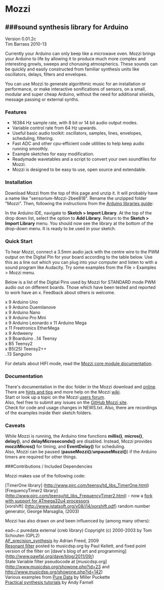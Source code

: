 Mozzi
=====
###sound synthesis library for Arduino
------------------------------------

Version 0.01.2c  
Tim Barrass 2010-13


Currently your Arduino can only beep like a microwave oven. Mozzi brings
your Arduino to life by allowing it to produce much more complex and interesting
growls, sweeps and chorusing atmospherics. These sounds can be quickly and easily
constructed from familiar synthesis units like oscillators, delays, filters and
envelopes.

You can use Mozzi to generate algorithmic music for an installation or
performance, or make interactive sonifications of sensors, on a small, modular
and super cheap Arduino, without the need for additional shields, message
passing or external synths.


### Features

-    16384 Hz sample rate, with 8 bit or 14 bit audio output modes.
-    Variable control rate from 64 Hz upwards.
-    Useful basic audio toolkit: oscillators, samples, lines, envelopes, scheduling, filtering.
-    Fast ADC and other cpu-efficient code utilities to help keep audio running smoothly.
-    Example sketches for easy modification.
-    Readymade wavetables and a script to convert your own soundfiles for Mozzi.  
-	 Mozzi is designed to be easy to use, open source and extendable.


### Installation

Download Mozzi from the top of this page and unzip it. It will probably have a
name like "sensorium-Mozzi-2bee818". Rename the unzipped folder "Mozzi". Then,
following the instructions from the [Arduino libraries guide](http://arduino.cc/en/Guide/Libraries):  

In the Arduino IDE, navigate to __Sketch > Import Library__. At the top of the drop
down list, select the option to __Add Library__. Return to the __Sketch > Import Library__ menu. 
You should now see the library at the bottom of the drop-down
menu. It is ready to be used in your sketch.


### Quick Start

To hear Mozzi, connect a 3.5mm audio jack with the centre wire to the PWM
output on the Digital Pin for your board according to the table below. 
Use this as a line out which you can plug into your computer and listen
to with a sound program like Audacity. Try some examples from the
File > Examples > Mozzi menu.

Below is a list of the Digital Pins used by Mozzi for STANDARD mode PWM audio out on different boards.
Those which have been tested and reported to work have an x.
Feedback about others is welcome.

x	 9	Arduino Uno  
x	 9	Arduino Duemilanove  
x	 9	Arduino Nano  
x	 9	Arduino Pro Mini  
x	 9	Arduino Leonardo
x	11	Arduino Mega  
x	11  Freetronics EtherMega  
x	 9  Ardweeny  
x	 9  Boarduino
..14	Teensy  
x	B5  Teensy2  
x	B5(25) Teensy2++  
..13	Sanguino  

For details about HIFI mode, read the [Mozzi core module documentation](http://sensorium.github.com/Mozzi/doc/html/group__core.html#gae99eb43cb29bb03d862ae829999916c4).


### Documentation

There's documentation in the doc folder in the Mozzi download and [online](http://sensorium.github.com/Mozzi/doc/html/index.html).  
There are [hints and tips](https://github.com/sensorium/Mozzi/wiki/Hints-and-Tips-%28*-this-has-content%29) and more help on the Mozzi [wiki](https://github.com/sensorium/Mozzi/wiki/_pages).  
Start or look up a topic on the Mozzi [users forum](https://groups.google.com/forum/#!forum/mozzi-users/).  
Also, feel free to submit any issues on the [GitHub Mozzi site](https://github.com/sensorium/Mozzi/issues/).  
Check for code and usage changes in NEWS.txt.
Also, there are recordings of the examples inside their sketch folders.


### Caveats

While Mozzi is running, the Arduino time functions __millis()__, __micros()__, __delay()__, and
__delayMicroseconds()__ are disabled. Instead, Mozzi provides __mozziMicros()__ for timing, and
__EventDelay()__ for scheduling.  
Also, Mozzi can be paused (__pauseMozzi()__/__unpauseMozzi()__) if the Arduino timers are required for other things.  


###Contributions / Included Dependencies

Mozzi makes use of the following code:

[TimerOne library] (http://www.pjrc.com/teensy/td_libs_TimerOne.html)  
[FrequencyTimer2 library] (http://www.pjrc.com/teensy/td_libs_FrequencyTimer2.html) - now a [fork with support for ATmega32u4 processors](https://github.com/sensorium/FrequencyTimer2)   
[xorshift] (http://www.jstatsoft.org/v08/i14/xorshift.pdf) random number generator, George Marsaglia, (2003)  


Mozzi has also drawn on and been influenced by (among many others):

ead~.c puredata external (creb library) Copyright (c) 2000-2003 by Tom Schouten (GPL2)  
[AF_precision_synthesis](http://adrianfreed.com/content/arduino-sketch-high-frequency-precision-sine-wave-tone-sound-synthesis)
by Adrian Freed, 2009  
[Resonant filter](http://www.musicdsp.org/archive.php?classid=3#259) posted to musicdsp.org by Paul Kellett,
and fixed point version of the filter on [dave's blog of art and programming] (http://www.pawfal.org/dave/blog/2011/09/)  
State Variable filter pseudocode at [musicdsp.org] (http://www.musicdsp.org/showone.php?id=23 and http://www.musicdsp.org/showone.php?id=142)  
Various examples from [Pure Data](http://puredata.info/) by Miller Puckette  
[Practical synthesis tutorials](http://www.obiwannabe.co.uk/) by Andy Farnell  
